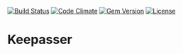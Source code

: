 [![Build Status](http://img.shields.io/travis/pikesley/keepasser.svg?style=flat-square)](https://travis-ci.org/pikesley/keepasser)
[![Code Climate](http://img.shields.io/codeclimate/github/pikesley/keepasser.svg?style=flat-square)](https://codeclimate.com/github/pikesley/keepasser)
[![Gem Version](http://img.shields.io/gem/v/keepasser.svg?style=flat-square)](https://rubygems.org/gems/keepasser)
[![License](http://img.shields.io/:license-mit-blue.svg?style=flat-square)](http://pikesley.mit-license.org)

# Keepasser

